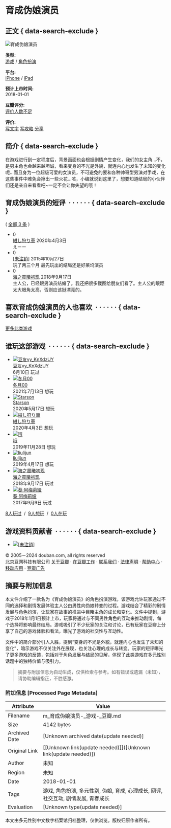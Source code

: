 # 育成伪娘演员

## 正文 { data-search-exclude }


![育成伪娘演员](https://img9.doubanio.com/lpic/s28326345.jpg)

**类型:**  
[游戏](/game/explore "游戏") / [角色扮演](/game/explore?genres=5 "角色扮演")

**平台:**  
[iPhone](/game/explore?platforms=96 "iPhone") / [iPad](/game/explore?platforms=121 "iPad")

**预计上市时间:**  
2018-01-01

**豆瓣评分:**  
[评价人数不足](comments)

**评价:**  
[写文字](new_review) [写攻略](new_review?rtype=G) [分享](#)

## 简介 { data-search-exclude }

在游戏进行到一定程度后，背景画面也会根据剧情产生变化，我们的女主角...不，是男主角也会越来越坦诚，看来变身的不光是外貌，就连内心也发生了未知的变化呢...而且身为一位超级可爱的女演员，不可避免的要和各种帅哥型男演对手戏，在这些事件中难免会擦出一些火花...咳，小编就说到这里了，想要知道结局的小伙伴们还是亲自来看看吧~一定不会让你失望的哦！

## 育成伪娘演员的短评  · · · · · · { data-search-exclude }

( [全部 3 条](comments/) )

-   0  
    [紺し狩り車](https://www.douban.com/people/130116237/) 2020年4月3日  
    えーー
-   0  
    [\[未注销\]](https://www.douban.com/people/68290704/) 2015年10月27日  
    玩了两三个月 最先玩出的结局还是好莱坞演员
-   0  
    [海之晨曦初现](https://www.douban.com/people/97329539/) 2018年9月17日  
    主人公，已经跟男演员结婚了。我还把很多截图给朋友们看了。主人公的眼距太大眼角太高，否则应该挺漂亮的。

## 喜欢育成伪娘演员的人也喜欢  · · · · · · { data-search-exclude }

[更多此类游戏](/game/explore?genres=5)

## 谁玩这部游戏  · · · · · · { data-search-exclude }

-   [![豆友vy_KnXdzUY](https://img2.doubanio.com/icon/up281088937-1.jpg)](https://www.douban.com/people/281088937/)  
    [豆友vy\_KnXdzUY](https://www.douban.com/people/281088937/)  
    6月10日 玩过
-   [![冬月00](https://img2.doubanio.com/icon/up241889943-1.jpg)](https://www.douban.com/people/241889943/)  
    [冬月00](https://www.douban.com/people/241889943/)  
    2021年7月13日 想玩
-   [![Starson](https://img2.doubanio.com/icon/up216881545-1.jpg)](https://www.douban.com/people/216881545/)  
    [Starson](https://www.douban.com/people/216881545/)  
    2020年5月17日 想玩
-   [![紺し狩り車](https://img9.doubanio.com/icon/up130116237-54.jpg)](https://www.douban.com/people/130116237/)  
    [紺し狩り車](https://www.douban.com/people/130116237/)  
    2020年4月3日 想玩
-   [![哦](https://img2.doubanio.com/icon/up207314530-1.jpg)](https://www.douban.com/people/207314530/)  
    [哦](https://www.douban.com/people/207314530/)  
    2019年11月28日 想玩
-   [![liulijun](https://img1.doubanio.com/icon/user_normal.jpg)](https://www.douban.com/people/176484002/)  
    [liulijun](https://www.douban.com/people/176484002/)  
    2019年4月17日 想玩
-   [![海之晨曦初现](https://img9.doubanio.com/icon/up97329539-5.jpg)](https://www.douban.com/people/97329539/)  
    [海之晨曦初现](https://www.douban.com/people/97329539/)  
    2018年9月17日 玩过
-   [![葵·阿梅莉娅](https://img9.doubanio.com/icon/up77770153-14.jpg)](https://www.douban.com/people/neko-hime/)  
    [葵·阿梅莉娅](https://www.douban.com/people/neko-hime/)  
    2017年9月9日 玩过

[8人玩过](collections)  /  [9人想玩](wishes)  /  [0人在玩](doings)

## 游戏资料贡献者  · · · · · · { data-search-exclude }

-   [![[未注销]](https://img9.doubanio.com/icon/u68290704-16.jpg)](https://www.douban.com/people/68290704/)

© 2005－2024 douban.com, all rights reserved  
北京豆网科技有限公司 [关于豆瓣](https://www.douban.com/about) · [在豆瓣工作](https://www.douban.com/jobs) · [联系我们](https://www.douban.com/about?topic=contactus) · [法律声明](https://www.douban.com/about/legal) · [帮助中心](https://help.douban.com/?app=main) · [移动应用](https://www.douban.com/doubanapp/) · [豆瓣广告](https://www.douban.com/partner/)
<!-- tcd_original_link https://m.douban.com/game/subject/26650623/ -->


## 摘要与附加信息

<!-- tcd_abstract -->
本文件介绍了一款名为《育成伪娘演员》的角色扮演游戏，该游戏允许玩家通过不同的选择和剧情发展体验主人公由男性向伪娘转变的过程。游戏结合了精彩的剧情发展与角色扮演，让玩家在故事的推进中目睹主角的成长和变化。文件中提到，游戏于2018年1月1日预计上市，玩家将通过与不同男性角色的互动来推动剧情，每个选择将影响最终结局。游戏吸引了不少玩家的关注和讨论，已有玩家在豆瓣上分享了自己的游戏体验和看法，曝光了游戏的社交性与互动性。

文件中的简介部分引人入胜，提到“变身的不光是外貌，就连内心也发生了未知的变化”，暗示游戏不仅关注外在展现，也关注心理的成长与转变。玩家的短评曝光了更多游戏的反馈，包括对于角色发展与结局的见解，体现了此类游戏在多元性别话题中的独特价值与吸引力。
<!-- tcd_abstract_end -->

> 摘要与附加信息为自动生成，仅供检索与参考。如有错误或遗漏（未知），请协助编辑指正，不胜感激。

### 附加信息 [Processed Page Metadata]

| Attribute       | Value                                  |
|-----------------|----------------------------------------|
| Filename        | m_育成伪娘演员-_游戏-_豆瓣.md                             |
| Size            | 4142 bytes                           |
| Archived Date   | [Unknown archived date(update needed)]                             |
| Original Link   | [[Unknown link(update needed)]]([Unknown link(update needed)])                       |
| Author          | 未知                               |
| Region          | 未知                               |
| Date            | 2018-01-01                                 |
| Tags            | 游戏, 角色扮演, 多元性别, 伪娘, 育成, 心理成长, 网评, 社交互动, 剧情发展, 青春成长                                 |
| Evaluation            | [Unknown type(update needed)]                                 |
<!-- tcd_table_end -->

本文由多元性别中文数字档案馆归档整理，仅供浏览。版权归原作者所有。
